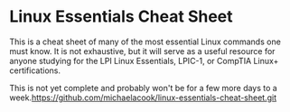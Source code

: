 # Linux Essentials Cheat Sheet 
This is a cheat sheet of many of the most essential Linux commands one must know. It is not exhaustive, but it will serve as a useful resource for anyone studying for the LPI Linux Essentials, LPIC-1, or CompTIA Linux+ certifications.

This is not yet complete and probably won't be for a few more days to a week.https://github.com/michaelacook/linux-essentials-cheat-sheet.git